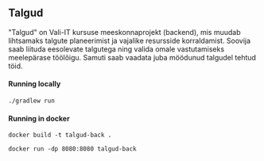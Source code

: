## Talgud
 "Talgud" on Vali-IT kursuse meeskonnaprojekt (backend), mis muudab lihtsamaks talgute planeerimist ja vajalike resursside korraldamist. Soovija saab liituda eesolevate talgutega ning valida omale vastutamiseks meelepärase töölõigu. Samuti saab vaadata juba möödunud talgudel tehtud töid. 

#### Running locally

``./gradlew run``



#### Running in docker

``docker build -t talgud-back .``

``docker run -dp 8080:8080 talgud-back``


